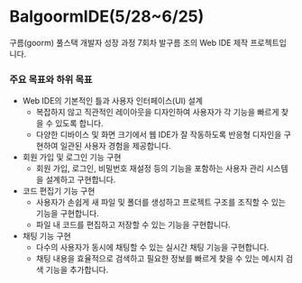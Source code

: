 # BalgoormIDE(5/28~6/25)
구름(goorm) 풀스택 개발자 성장 과정 7회차 발구름 조의 Web IDE 제작 프로젝트입니다.


### 주요 목표와 하위 목표

- Web IDE의 기본적인 틀과 사용자 인터페이스(UI) 설계
    - 복잡하지 않고 직관적인 레이아웃을 디자인하여 사용자가 각 기능을 빠르게 찾을 수 있도록 합니다.
    - 다양한 디바이스 및 화면 크기에서 웹 IDE가 잘 작동하도록 반응형 디자인을 구현하여 일관된 사용자 경험을 제공합니다.
- 회원 가입 및 로그인 기능 구현
    - 회원 가입, 로그인, 비밀번호 재설정 등의 기능을 포함하는 사용자 관리 시스템을 설계하고 구현합니다.
- 코드 편집기 기능 구현
    - 사용자가 손쉽게 새 파일 및 폴더를 생성하고 프로젝트 구조를 조직할 수 있는 기능을 구현합니다.
    - 파일 내 코드를 편집하고 저장할 수 있는 기능을 구현합니다.
- 채팅 기능 구현
    - 다수의 사용자가 동시에 채팅할 수 있는 실시간 채팅 기능을 구현합니다.
    - 채팅 내용을 효율적으로 검색하고 필요한 정보를 빠르게 찾을 수 있는 메시지 검색 기능을 추가합니다.
